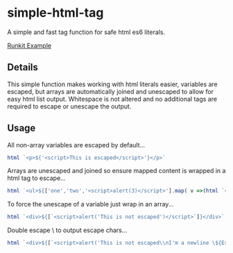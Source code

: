 # simple-html-tag
A simple and fast tag function for safe html es6 literals.

[Runkit Example](https://npm.runkit.com/simple-html-tag)

## Details

This simple function makes working with html literals easier, variables are escaped, but arrays are automatically joined and unescaped to allow for easy html list output. Whitespace is not altered and no additional tags are required to escape or unescape the output.

## Usage

All non-array variables are escaped by default...

```js
html `<p>${'<script>This is escaped</script>'}</p>`
```

Arrays are unescaped and joined so ensure mapped content is wrapped in a html tag to escape...
```js
html `<ul>${['one','two','<script>alert(3)</script>'].map( v =>(html `<li>${v}</li>`))}</ul>`
```

To force the unescape of a variable just wrap in an array...
```js
html `<div>${[`<script>alert('This is not escaped')</script>`]}</div>`
```

Double escape \ to output escape chars...
```js
html `<div>${[`<script>alert('This is not escaped\\nI'm a newline \${Escaped placeholder tag}')</script>`]}</div>`
```
